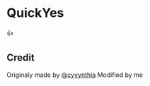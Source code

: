 # QuickYes

👍

## Credit

Originaly made by [@cyyynthia](https://github.com/cyyynthia)
Modified by me
